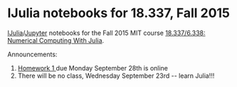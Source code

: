 # IJulia notebooks for 18.337, Fall 2015

 [IJulia](https://github.com/JuliaLang/IJulia.jl)/[Jupyter](https://jupyter.org/) notebooks for the Fall 2015 MIT course [18.337/6.338: Numerical Computing With Julia](http://courses.csail.mit.edu/18.337/2015).

Announcements: <br>
1.  <a href="https://github.com/alanedelman/18.337_2015/blob/master/HW1%20Due%20Monday%20September%2028th.ipynb">  Homework  1  </a> due Monday September 28th is online <br>
2. There will be no class, Wednesday September 23rd -- learn Julia!!!
